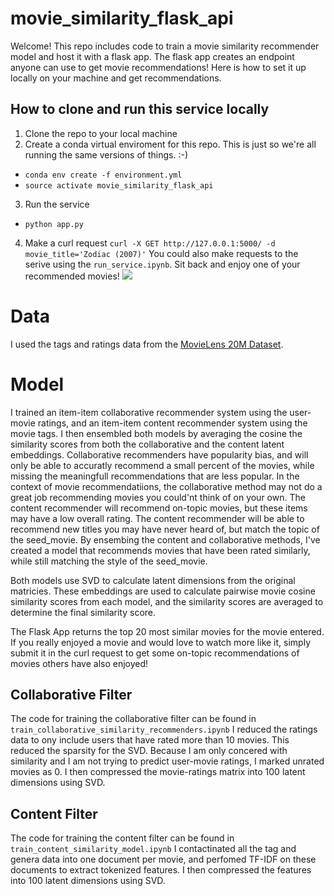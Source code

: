 # movie_similarity_flask_api
Welcome! This repo includes code to train a movie similarity recommender model and host it with a flask app. The flask app creates an endpoint anyone can use to get movie recommendations! Here is how to set it up locally on your machine and get recommendations. 

## How to clone and run this service locally
1. Clone the repo to your local machine
2. Create a conda virtual enviroment for this repo. This is just so we're all running the same versions of things. :-) 
- `conda env create -f environment.yml`
- `source activate movie_similarity_flask_api`
3. Run the service
- `python app.py`
4. Make a curl request
`curl -X GET http://127.0.0.1:5000/ -d movie_title='Zodiac (2007)'`
You could also make requests to the serive using the `run_service.ipynb`. 
Sit back and enjoy one of your recommended movies!
![](https://media.giphy.com/media/eSA5lwLzcE2NW/giphy.gif)

# Data
I used the tags and ratings data from the [MovieLens 20M Dataset](https://grouplens.org/datasets/movielens/20m/). 

# Model
I trained an item-item collaborative recommender system using the user-movie ratings, and an item-item content recommender system using the movie tags. I then ensembled both models by averaging the cosine the similarity scores from both the collaborative and the content latent embeddings. Collaborative recommenders have popularity bias, and will only be able to accuratly recommend a small percent of the movies, while missing the meaningfull recommendations that are less popular. In the context of movie recommendatiions, the collaborative method may not do a great job recommending movies you could'nt think of on your own. The content recommender will recommend on-topic movies, but these items may have a low overall rating. The content recommender will be able to recommend new titles you may have never heard of, but match the topic of the seed_movie. By ensembing the content and collaborative methods, I've created a model that recommends movies that have been rated similarly, while still matching the style of the seed_movie. 

Both models use SVD to calculate latent dimensions from the original matricies. These embeddings are used to calculate pairwise movie cosine similarity scores from each model, and the similarity scores are averaged to determine the final similarity score.

The Flask App returns the top 20 most similar movies for the movie entered. If you really enjoyed a movie and would love to watch more like it, simply submit it in the curl request to get some on-topic recommendations of movies others have also enjoyed!

## Collaborative Filter
The code for training the collaborative filter can be found in
`train_collaborative_similarity_recommenders.ipynb`
I reduced the ratings data to ony include users that have rated more than 10 movies. This reduced the sparsity for the SVD. Because I am only concered with similarity and I am not trying to predict user-movie ratings, I marked unrated movies as 0. I then compressed the movie-ratings matrix into 100 latent dimensions using SVD.

## Content Filter
The code for training the content filter can be found in
`train_content_similarity_model.ipynb`
I contactinated all the tag and genera data into one document per movie, and perfomed TF-IDF on these documents to extract tokenized features. I then compressed the features into 100 latent dimensions using SVD. 


